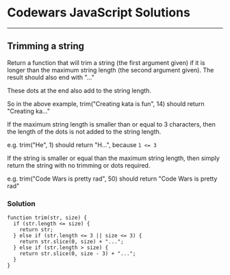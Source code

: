 # Codewars JavaScript Solutions

---

## Trimming a string

Return a function that will trim a string (the first argument given)
if it is longer than the maximum string length (the second argument given).
The result should also end with "..."

These dots at the end also add to the string length.

So in the above example, trim("Creating kata is fun", 14) should return "Creating ka..."

If the maximum string length is smaller than or equal to 3 characters,
then the length of the dots is not added to the string length.

e.g. trim("He", 1) should return "H...", because `1 <= 3`

If the string is smaller or equal than the maximum string length,
then simply return the string with no trimming or dots required.

e.g. trim("Code Wars is pretty rad", 50) should return "Code Wars is pretty rad"

### Solution

```
function trim(str, size) {
  if (str.length <= size) {
    return str;
  } else if (str.length <= 3 || size <= 3) {
    return str.slice(0, size) + "...";
  } else if (str.length > size) {
    return str.slice(0, size - 3) + "...";
  }
}
```
